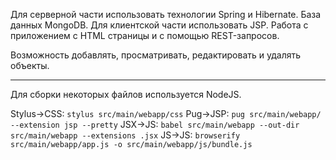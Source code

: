 Для серверной части использовать технологии Spring и Hibernate. База данных MongoDB.
Для клиентской части использовать JSP.
Работа с приложением с HTML страницы и с помощью REST-запросов.

Возможность добавлять, просматривать, редактировать и удалять объекты.

---

Для сборки некоторых файлов используется NodeJS.

Stylus->CSS: `stylus src/main/webapp/css`
Pug->JSP: `pug src/main/webapp/ --extension jsp --pretty`
JSX->JS: `babel src/main/webapp --out-dir src/main/webapp --extensions .jsx`
JS->JS: `browserify src/main/webapp/app.js -o src/main/webapp/js/bundle.js`

